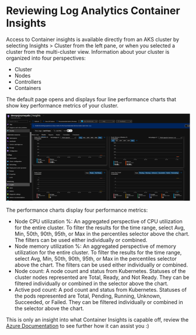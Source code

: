 # Reviewing Log Analytics Container Insights

Access to Container insights is available directly from an AKS cluster by selecting Insights > Cluster from the left pane, or when you selected a cluster from the multi-cluster view. Information about your cluster is organized into four perspectives:

- Cluster
- Nodes
- Controllers
- Containers

The default page opens and displays four line performance charts that show key performance metrics of your cluster.

![](images/monitoring-and-alerting-9.PNG)

The performance charts display four performance metrics:

- Node CPU utilization %: An aggregated perspective of CPU utilization for the entire cluster. To filter the results for the time range, select Avg, Min, 50th, 90th, 95th, or Max in the percentiles selector above the chart. The filters can be used either individually or combined.
- Node memory utilization %: An aggregated perspective of memory utilization for the entire cluster. To filter the results for the time range, select Avg, Min, 50th, 90th, 95th, or Max in the percentiles selector above the chart. The filters can be used either individually or combined.
- Node count: A node count and status from Kubernetes. Statuses of the cluster nodes represented are Total, Ready, and Not Ready. They can be filtered individually or combined in the selector above the chart.
- Active pod count: A pod count and status from Kubernetes. Statuses of the pods represented are Total, Pending, Running, Unknown, Succeeded, or Failed. They can be filtered individually or combined in the selector above the chart.

This is only an insight into what Container Insights is capable off, review the [Azure Documentation](https://docs.microsoft.com/en-us/azure/azure-monitor/containers/container-insights-analyze) to see further how it can assist you :)